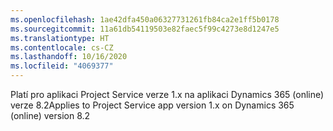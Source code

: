 ```yaml
---
ms.openlocfilehash: 1ae42dfa450a06327731261fb84ca2e1ff5b0178
ms.sourcegitcommit: 11a61db54119503e82faec5f99c4273e8d1247e5
ms.translationtype: HT
ms.contentlocale: cs-CZ
ms.lasthandoff: 10/16/2020
ms.locfileid: "4069377"
---
```

<span data-ttu-id="29436-101">Platí pro aplikaci Project Service verze 1.x na aplikaci Dynamics 365 (online) verze 8.2</span><span class="sxs-lookup"><span data-stu-id="29436-101">Applies to Project Service app version 1.x on Dynamics 365 (online) version 8.2</span></span>


